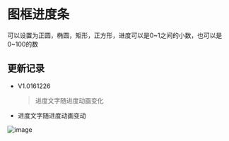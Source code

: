 # 图框进度条

可以设置为正圆，椭圆，矩形，正方形，进度可以是0~1之间的小数，也可以是0~100的数

## 更新记录

* V1.0161226
  >进度文字随进度动画变化

* 进度文字随进度动画变动

![image](https://github.com/renyq/ProgressView/blob/master/demo.gif?raw=true)